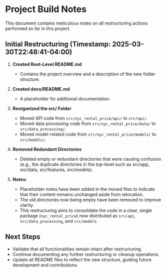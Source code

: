 # Project Build Notes
 
This document contains meticulous notes on all restructuring actions performed so far in this project.

## Initial Restructuring (Timestamp: 2025-03-30T22:48:41-04:00)

1. **Created Root-Level README.md**
   - Contains the project overview and a description of the new folder structure.

2. **Created docs/README.md**
   - A placeholder for additional documentation.

3. **Reorganized the src/ Folder**
   - Moved API code from `src/nyc_rental_price/api/` to `src/api/`.
   - Moved data processing code from `src/nyc_rental_price/data/` to `src/data_processing/`.
   - Moved model-related code from `src/nyc_rental_price/models/` to `src/models/`.

4. **Removed Redundant Directories**
   - Deleted empty or redundant directories that were causing confusion (e.g., the duplicate directories in the top-level such as src/app, src/data, src/features, src/models).

5. **Notes:**
   - Placeholder notes have been added in the moved files to indicate that their content remains unchanged aside from relocation.
   - The old directories now being empty have been removed to improve clarity.
   - This restructuring aims to consolidate the code in a clear, single package (`nyc_rental_price`) now distributed as `src/api`, `src/data_processing`, and `src/models`.
 
## Next Steps

- Validate that all functionalities remain intact after restructuring.
- Continue documenting any further restructuring or cleanup operations.
- Update all README files to reflect the new structure, guiding future development and contributions.


